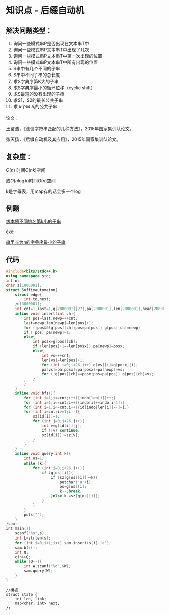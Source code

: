 # 知识点 - 后缀自动机



## 解决问题类型：

1. 询问一些模式串P是否出现在文本串T中
2. 询问一些模式串P文本串T中出现了几次
3. 询问一些模式串P文本串T中第一次出现的位置
4. 询问一些模式串P文本串T中所有出现的位置
5. S串中有几个不同的子串
6. S串中不同子串的总长度
7. 求S字典序第K大的子串
8. 求S字典序最小的循环位移（cyclic shift）
9. 求S最短的没有出现的子串
10. 求S1，S2的最长公共子串
11. 求 $k$个串 $S_i$的公共子串

论文：

王鉴浩，《浅谈字符串匹配的几种方法》，2015年国家集训队论文。

张天扬，《后缀自动机及其应用》，2015年国家集训队论文。

## 复杂度：

$O(n)$ 时间$O(n k)$空间

或$O(n \log k)$时间$O(n)$空间

k是字母表，用map存的话会多一个log

## 例题

[求本质不同排名第k小的子串](https://www.luogu.org/problem/SP7258)

exe:

[串里长为n的字典序最小的子串](https://www.luogu.org/problem/P1368)



## 代码

```cpp
#include<bits/stdc++.h>
using namespace std;
int n;
char s[1000001];
struct Suffixautomaton{
    struct edge{
        int to,next;
    }e[3000001];
    int cnt=1,last=1,g[2000001][27],pa[2000001],len[2000001],head[2000001],indo[2000001],sz[2000001],tot,id[2000001];
    inline void insert(int ch){
        int pos=last,newp=++cnt;
        last=newp;len[newp]=len[pos]+1;
        for (;pos&&!g[pos][ch];pos=pa[pos]) g[pos][ch]=newp;
        if (!pos) pa[newp]=1;
        else{
            int posx=g[pos][ch];
            if (len[pos]+1==len[posx]) pa[newp]=posx;
            else{
                int vs=++cnt;
                len[vs]=len[pos]+1;
                for (int i=0;i<26;i++) g[vs][i]=g[posx][i];
                pa[vs]=pa[posx];pa[posx]=pa[newp]=vs;
                for (;g[pos][ch]==posx;pos=pa[pos]) g[pos][ch]=vs;
            }
        } 
    }
    inline void bfs(){
        for (int i=1;i<=cnt;i++){indo[len[i]]++;}
        for (int i=1;i<=cnt;i++){indo[i]+=indo[i-1];}
        for (int i=1;i<=cnt;i++){id[indo[len[i]]--]=i;}
        for (int i=cnt;i>=1;i--){
            sz[id[i]]=1;
            for (int j=0;j<26;j++){
                int v=g[id[i]][j];
                if (!v) continue;
                sz[id[i]]+=sz[v];
            }
        }
    }
    inline void query(int k){
        int os=1;
        while (k){
            for (int i=0;i<26;i++){
                if (g[os][i]){
                    if (sz[g[os][i]]>=k){
                        putchar('a'+i);
                        os=g[os][i];
                        k--;break;
                    }else k-=sz[g[os][i]];
                }
            }
        }
        puts("");
    }
}sam;
int main(){
    scanf("%s",s);
    int L=strlen(s);
    for (int i=0;i<L;i++) sam.insert(s[i]-'a');
    sam.bfs();
    int Q;
    cin>>Q;
    while (Q--){
        int W;scanf("%d",&W);
        sam.query(W);
    }
}
```

```
//模板
struct state {
    int len, link;
    map<char, int> next;
};
```

